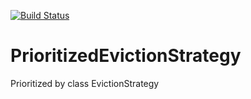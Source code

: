 [![Build Status](https://secure.travis-ci.org/OpenSpaces/PrioritizedEvictionStrategy.png)](http://travis-ci.org/OpenSpaces/PrioritizedEvictionStrategy)


PrioritizedEvictionStrategy
===========================

Prioritized by class EvictionStrategy